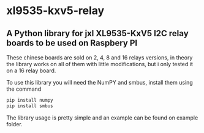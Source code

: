 # xl9535-kxv5-relay
## A Python library for jxl XL9535-KxV5 I2C relay boards to be used on Raspbery PI
These chinese boards are sold on 2, 4, 8 and 16 relays versions, in theory the library works on all of them with little modifications, but i only tested it on a 16 relay board.

To use this library you will need the NumPY and smbus, install them using the command
```sh
pip install numpy
pip install smbus
```

The library usage is pretty simple and an example can be found on example folder.
